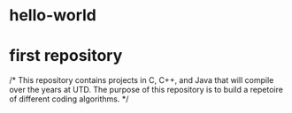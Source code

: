 # hello-world
# first repository

/*
This repository contains projects in C, C++, and Java that will compile over the years at UTD.
The purpose of this repository is to build a repetoire of different coding algorithms.
*/
